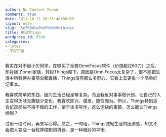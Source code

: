 ```yaml
---
author: No Content Found
comments: true
date: 2011-10-11 20:33:40+00:00
layout: note
slug: '%e7%94%a8%e5%9b%9ethings'
title: 用回Things
wordpress_id: 6530
categories:
- notes
- 不好归类
---
```


我实在对不起小欠同学，在够买了全套OmniFocus软件（价值超过60刀）之后，却背叛了omni家族，转投Things麾下。原因是OmniFocus太复杂了，恨不能把生活中所有待办事项全都囊括，Things没有那么多野心，它看上去更象一个简单的记事本。





我喜欢简单的东西，因为生活已经足够复杂。而且我反对事事做计划，让自己的人生变得乏味无趣缺少变化。我喜欢即兴，偶发，随性而为。所以，Things特别适合记录那些不得不做的工作，至于读书写作，这么愉快的事情，怎么能让Things控制？





试用一段时间，再来写心得。总之，一句话，Things减轻生活的压迫感，却又不会把人变成一台程序控制的机器，是一种微妙的平衡。
